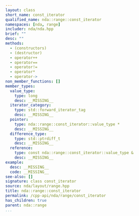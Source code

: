 ```yaml
---
layout: class
short_name: const_iterator
qualified_name: nda::range::const_iterator
namespaces: [nda, range]
includer: nda/nda.hpp
brief: ""
desc: ""
methods:
  - (constructors)
  - (destructor)
  - operator++
  - operator==
  - operator!=
  - operator*
  - operator->
non_member_functions: []
member_types:
  value_type:
    type: long
    desc: __MISSING__
  iterator_category:
    type: std::forward_iterator_tag
    desc: __MISSING__
  pointer:
    type: nda::range::const_iterator::value_type *
    desc: __MISSING__
  difference_type:
    type: std::ptrdiff_t
    desc: __MISSING__
  reference:
    type: const nda::range::const_iterator::value_type &
    desc: __MISSING__
example:
  desc: __MISSING__
  code: __MISSING__
see-also: []
signature: class const_iterator
source: nda/layout/range.hpp
title: nda::range::const_iterator
permalink: /cpp-api/nda/range/const_iterator
has_children: true
parent: nda::range
...
```


